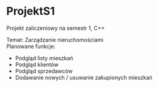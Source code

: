 # ProjektS1
Projekt zaliczeniowy na semestr 1, C++

Temat: Zarządzanie nieruchomościami  
Planowane funkcje:
- Podgląd listy mieszkań
- Podgląd klientów
- Podgląd sprzedawców
- Dodawanie nowych / usuwanie zakupionych mieszkań
